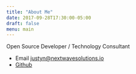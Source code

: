 ```yaml
---
title: "About Me"
date: 2017-09-28T17:30:00-05:00
draft: false
menu: main
---
```


Open Source Developer / Technology Consultant

* Email justyn@nextwavesolutions.io
* [Github](https://github.com/justyntemme/ "Github")

